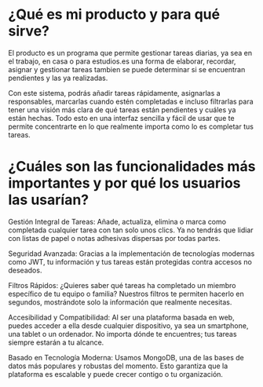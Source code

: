 # ¿Qué es mi producto y para qué sirve?

El producto es un programa que permite gestionar tareas diarias, ya sea en el trabajo, en casa o para estudios.es una forma de elaborar, recordar, asignar y gestionar tareas tambien se puede determinar si se encuentran pendientes y las ya realizadas.

Con este sistema, podrás añadir tareas rápidamente, asignarlas a responsables, marcarlas cuando estén completadas e incluso filtrarlas para tener una visión más clara de qué tareas están pendientes y cuáles ya están hechas. Todo esto en una interfaz sencilla y fácil de usar que te permite concentrarte en lo que realmente importa como lo es completar tus tareas.

# ¿Cuáles son las funcionalidades más importantes y por qué los usuarios las usarían?

Gestión Integral de Tareas: Añade, actualiza, elimina o marca como completada cualquier tarea con tan solo unos clics. Ya no tendrás que lidiar con listas de papel o notas adhesivas dispersas por todas partes.

Seguridad Avanzada: Gracias a la implementación de tecnologías modernas como JWT, tu información y tus tareas están protegidas contra accesos no deseados.

Filtros Rápidos: ¿Quieres saber qué tareas ha completado un miembro específico de tu equipo o familia? Nuestros filtros te permiten hacerlo en segundos, mostrándote solo la información que realmente necesitas.

Accesibilidad y Compatibilidad: Al ser una plataforma basada en web, puedes acceder a ella desde cualquier dispositivo, ya sea un smartphone, una tablet o un ordenador. No importa dónde te encuentres; tus tareas siempre estarán a tu alcance.

Basado en Tecnología Moderna: Usamos MongoDB, una de las bases de datos más populares y robustas del momento. Esto garantiza que la plataforma es escalable y puede crecer contigo o tu organización.